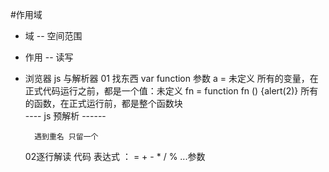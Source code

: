 #作用域
- 域 -- 空间范围
- 作用 -- 读写

- 浏览器
    js 与解析器
    01 找东西  var function 参数
		a = 未定义
			所有的变量，在正式代码运行之前，都是一个值：未定义
		fn = function fn () {alert(2)}
			所有的函数，在正式运行前，都是整个函数块	
		---- js 预解析 ------

		遇到重名 只留一个

    02逐行解读 代码
		表达式 ： = + - * / %  ...参数

